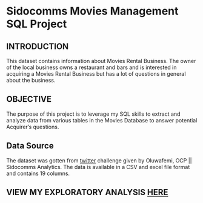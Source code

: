 # Sidocomms Movies Management SQL Project

## INTRODUCTION
This dataset contains information about Movies Rental Business. 
The owner of the local business owns a restaurant and bars and is interested in acquiring a Movies Rental Business but has a lot of questions in general about the business.

## OBJECTIVE
The purpose of this project is to leverage my SQL skills to extract and analyze data from various tables in the Movies 
Database to answer potential Acquirer’s questions.

## Data Source
The dataset was gotten from [twitter](https://twitter.com/phemmylasode/status/1656821629614276608) challenge given by Oluwafemi, OCP || Sidocomms Analytics.
The data is available in a CSV and excel file format and contains 19 columns.

## VIEW MY EXPLORATORY ANALYSIS [HERE]()
